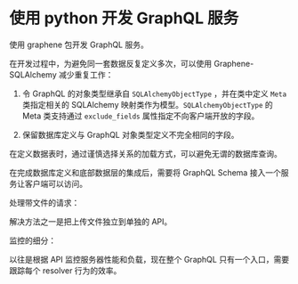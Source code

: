 # 使用 python 开发 GraphQL 服务

使用 graphene 包开发 GraphQL 服务。

在开发过程中，为避免同一套数据反复定义多次，可以使用 Graphene-SQLAlchemy 减少重复工作：

1. 令 GraphQL 的对象类型继承自 `SQLAlchemyObjectType` ，并在类中定义 `Meta` 类指定相关的 SQLAlchemy 映射类作为模型。`SQLAlchemyObjectType` 的 Meta 类支持通过 `exclude_fields` 属性指定不向客户端开放的字段。

2. 保留数据库定义与 GraphQL 对象类型定义不完全相同的字段。

在定义数据表时，通过谨慎选择关系的加载方式，可以避免无谓的数据库查询。

在完成数据库定义和底部数据层的集成后，需要将 GraphQL Schema 接入一个服务让客户端可以访问。

处理带文件的请求：

解决方法之一是把上传文件独立到单独的 API。

监控的细分：

以往是根据 API 监控服务器性能和负载，现在整个 GraphQL 只有一个入口，需要跟踪每个 resolver 行为的效率。
